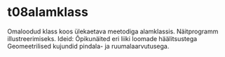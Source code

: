 # t08alamklass

Omaloodud klass koos ülekaetava meetodiga alamklassis. Näitprogramm illustreerimiseks.
Ideid:
Õpikunäited eri liiki loomade häälitsustega
Geomeetrilised kujundid pindala- ja ruumalaarvutusega.
